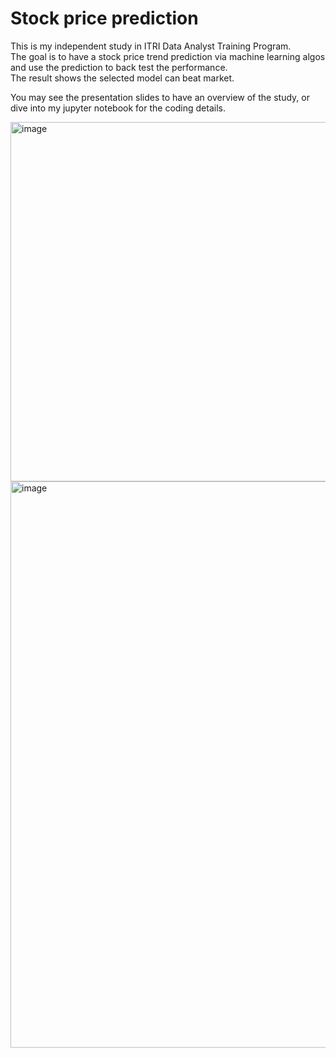 # Stock price prediction
This is my independent study in ITRI Data Analyst Training Program.\
The goal is to have a stock price trend prediction via machine learning algos and use the prediction to back test the performance.\
The result shows the selected model can beat market.

You may see the presentation slides to have an overview of the study, or dive into my jupyter notebook for the coding details.

<img width="575" alt="image" src="https://github.com/river062008/Finance/assets/102459349/9bae3add-4eb4-4e78-932d-2e1ea3a12914">

<img width="906" alt="image" src="https://github.com/river062008/Finance/assets/102459349/4aaee693-5b24-478d-8138-c38ce56799e5">
